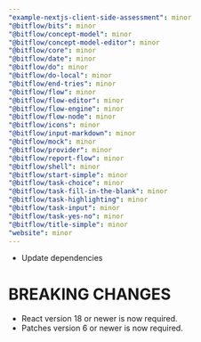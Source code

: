 ```yaml
---
"example-nextjs-client-side-assessment": minor
"@bitflow/bits": minor
"@bitflow/concept-model": minor
"@bitflow/concept-model-editor": minor
"@bitflow/core": minor
"@bitflow/date": minor
"@bitflow/do": minor
"@bitflow/do-local": minor
"@bitflow/end-tries": minor
"@bitflow/flow": minor
"@bitflow/flow-editor": minor
"@bitflow/flow-engine": minor
"@bitflow/flow-node": minor
"@bitflow/icons": minor
"@bitflow/input-markdown": minor
"@bitflow/mock": minor
"@bitflow/provider": minor
"@bitflow/report-flow": minor
"@bitflow/shell": minor
"@bitflow/start-simple": minor
"@bitflow/task-choice": minor
"@bitflow/task-fill-in-the-blank": minor
"@bitflow/task-highlighting": minor
"@bitflow/task-input": minor
"@bitflow/task-yes-no": minor
"@bitflow/title-simple": minor
"website": minor
---
```


- Update dependencies

# BREAKING CHANGES

- React version 18 or newer is now required.
- Patches version 6 or newer is now required.
